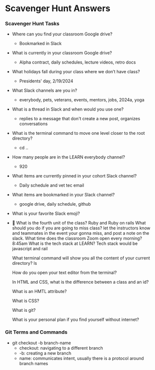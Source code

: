 # Scavenger Hunt Answers

### Scavenger Hunt Tasks

- Where can you find your classroom Google drive?
  - Bookmarked in Slack
- What is currently in your classroom Google drive?
  - Alpha contract, daily schedules, lecture videos, retro docs
- What holidays fall during your class where we don’t have class?
  - Presidents' day, 2/19/2024
- What Slack channels are you in?
  - everybody, pets, veterans, events, mentors, jobs, 2024a, yoga
- What is a thread in Slack and when would you use one?
  - replies to a message that don't create a new post, organizes conversations
- What is the terminal command to move one level closer to the root directory?
  - cd ..
- How many people are in the LEARN everybody channel?
  - 920
- What items are currently pinned in your cohort Slack channel?
  - Daily schedule and vet tec email
- What items are bookmarked in your Slack channel?
  - google drive, daily schedule, github
- What is your favorite Slack emoji?
- 🫠
  What is the fourth unit of the class?
  Ruby and Ruby on rails
  What should you do if you are going to miss class?
  let the instructors know and teammates in the event your gonna miss, and post a note on the slack. 
  What time does the classroom Zoom open every morning?
  8:45am
  What is the tech stack at LEARN? Tech stack would be javascript and rail

  What terminal command will show you all the content of your current directory? ls 

  How do you open your text editor from the terminal?

  In HTML and CSS, what is the difference between a class and an id?

  What is an HMTL attribute?

  What is CSS?

  What is git?

  What is your personal plan if you find yourself without internet?
  

### Git Terms and Commands

- git checkout -b branch-name
  - checkout: navigating to a different branch
  - -b: creating a new branch
  - name: communicates intent, usually there is a protocol around branch names

